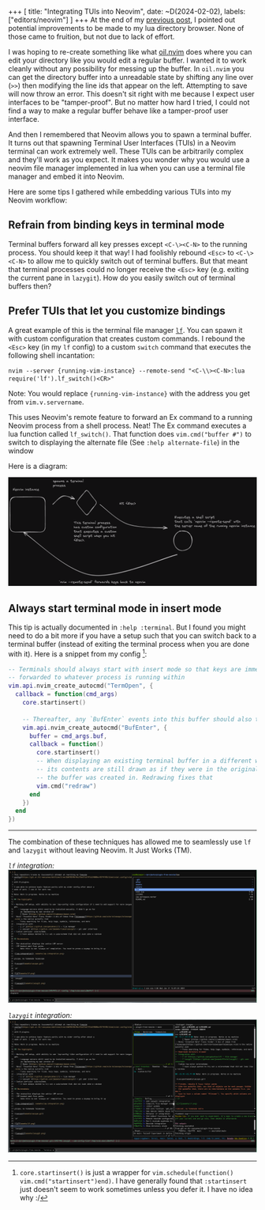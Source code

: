 +++
[
    title: "Integrating TUIs into Neovim",
    date: ~D(2024-02-02),
    labels: ["editors/neovim"]
]
+++
At the end of my [previous post](/post/a-neovim-directory-browser-from-scratch), I pointed out potential improvements to be made to my lua directory browser. None of those came to fruition, but not due to lack of effort.

I was hoping to re-create something like what [oil.nvim](https://github.com/stevearc/oil.nvim) does where you can edit your directory like you would edit a regular buffer.
I wanted it to work cleanly without any possibility for messing up the buffer. In `oil.nvim` you can get the directory buffer into a unreadable state by shifting any line over (`>>`) then modifying the line ids that appear on the left. Attempting to save will now throw an error. This doesn't sit right with me because I expect user interfaces to be "tamper-proof". But no matter how hard I tried, I could not find a way to make a regular buffer behave like a tamper-proof user interface.

And then I remembered that Neovim allows you to spawn a terminal buffer. It turns out that spawning Terminal User Interfaces (TUIs) in a Neovim terminal can work extremely well. These TUIs can be arbitrarily complex and they'll work as you expect. It makes you wonder why you would use a neovim file manager implemented in lua when you can use a terminal file manager and embed it into Neovim.

Here are some tips I gathered while embedding various TUIs into my Neovim workflow:

## Refrain from binding keys in terminal mode

Terminal buffers forward all key presses except `<C-\><C-N>` to the running process. You should keep it that way! I had foolishly rebound `<Esc>` to `<C-\><C-N>` to allow me to quickly switch out of terminal buffers. But that meant that terminal processes could no longer receive the `<Esc>` key (e.g. exiting the current pane in `lazygit`). How do you easily switch out of terminal buffers then?

## Prefer TUIs that let you customize bindings 

A great example of this is the terminal file manager [`lf`](https://github.com/gokcehan/lf). You can spawn it with custom configuration that creates custom commands. I rebound the `<Esc>` key  (in my `lf` config) to a custom `switch` command that executes the following shell incantation:

```shell
nvim --server {running-vim-instance} --remote-send "<C-\\><C-N>:lua require('lf').lf_switch()<CR>"
```

Note: You would replace `{running-vim-instance}` with the address you get from `vim.v.servername`.

This uses Neovim's remote feature to forward an Ex command to a running Neovim process from a shell process. Neat! The Ex command executes a lua function called `lf_switch()`. That function does `vim.cmd("buffer #")` to switch to displaying the alternate file (See `:help alternate-file`) in the window

Here is a diagram:

![Eze's blog](/assets/images/neovim-remote-diagram.png)


## Always start terminal mode in insert mode

This tip is actually documented in `:help :terminal`. But I found you might need to do a bit more if you have a setup such that you can switch back to a terminal buffer (instead of exiting the terminal process when you are done with it). Here is a snippet from my config [^1]:

```lua
-- Terminals should always start with insert mode so that keys are immediately
-- forwarded to whatever process is running within
vim.api.nvim_create_autocmd("TermOpen", {
  callback = function(cmd_args)
    core.startinsert()

    -- Thereafter, any `BufEnter` events into this buffer should also trigger insert mode
    vim.api.nvim_create_autocmd("BufEnter", {
      buffer = cmd_args.buf,
      callback = function()
        core.startinsert()
        -- When displaying an existing terminal buffer in a different window,
        -- its contents are still drawn as if they were in the original window
        -- the buffer was created in. Redrawing fixes that
        vim.cmd("redraw")
      end
    })
  end
})
```

---


The combination of these techniques has allowed me to seamlessly use `lf` and `lazygit` without leaving Neovim. It Just Works (TM).


_`lf` integration:_
![lf-integration](/assets/images/neovim-lf-integration.png)

_`lazygit` integration:_
![lazy-git-integration](/assets/images/neovim-lazygit-integration.png)


[^1]: `core.startinsert()` is just a wrapper for `vim.schedule(function() vim.cmd("startinsert")end)`. I have generally found that `:startinsert` just doesn't seem to work sometimes unless you defer it. I have no idea why :/
